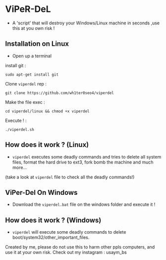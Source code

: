 # ViPeR-DeL
- A 'script' that will destroy your Windows/Linux machine in seconds ,use this at you own risk !
## Installation on Linux

- Open up a terminal

install git :

` sudo apt-get install git `

Clone `viperdel` rep :

` git clone https://github.com/wh1ter0seo4/viperdel `

Make the file exec :

` cd viperdel/linux && chmod +x viperdel `

Execute ! :

` ./viperdel.sh `

## How does it work ? (Linux)

- `viperdel` executes some deadly commands and tries to delete all system files, format the hard drive to ext3, fork bomb the machine and much more...

(take a look at `viperdel` file to check all the deadly commands!)

## ViPer-Del On Windows

- Download the `viperdel.bat` file on the windows folder and execute it !

## How does it work ? (Windows)

- `viperdel` will execute some deadly commands to delete boot/system32/other_important_files. 

Created by me, please do not use this to harm other ppls computers, and use it at your own risk.
Check out my instagram : usaym_bs
